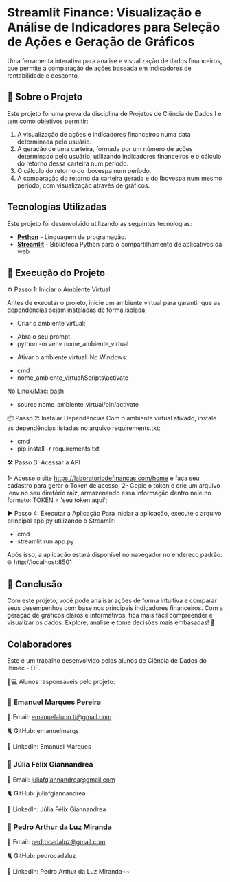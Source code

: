 # Streamlit Finance: Visualização e Análise de Indicadores para Seleção de Ações e Geração de Gráficos

Uma ferramenta interativa para análise e visualização de dados financeiros, que permite a comparação de ações baseada em indicadores de rentabilidade e desconto.


## 📝 Sobre o Projeto
Este projeto foi uma prova da disciplina de Projetos de Ciência de Dados I e tem como objetivos permitir:
1.	A visualização de ações e indicadores financeiros numa data determinada pelo usuário.
2.	A geração de uma carteira, formada por um número de ações determinado pelo usuário, utilizando indicadores financeiros e o cálculo do retorno dessa carteira num período.
3.	O cálculo do retorno do Ibovespa num período.
4.	A comparação do retorno da carteira gerada e do Ibovespa num mesmo período, com visualização através de gráficos. 



## Tecnologias Utilizadas

Este projeto foi desenvolvido utilizando as seguintes tecnologias:

- **[Python](https://www.python.org/)** - Linguagem de programação.
- **[Streamlit](https://streamlit.io/)** - Biblioteca Python para o compartilhamento de aplicativos da web


## 🚀 Execução do Projeto

⚙️ Passo 1: Iniciar o Ambiente Virtual

Antes de executar o projeto, inicie um ambiente virtual para garantir que as dependências sejam instaladas de forma isolada:

* Criar o ambiente virtual:
- Abra o seu prompt
- python -m venv nome_ambiente_virtual

* Ativar o ambiente virtual:
 No Windows:
 - cmd
 - nome_ambiente_virtual\Scripts\activate

No Linux/Mac:
 bash
 - source nome_ambiente_virtual/bin/activate


📦 Passo 2: Instalar Dependências
Com o ambiente virtual ativado, instale as dependências listadas no arquivo requirements.txt:
- cmd
- pip install -r requirements.txt


🛠️ Passo 3: Acessar a API

1- Acesse o site https://laboratoriodefinancas.com/home e faça seu cadastro para gerar o Token de acesso;
2- Copie o token e crie um arquivo .env no seu diretório raiz, armazenando essa informação dentro nele no formato: TOKEN = 'seu token aqui';


▶️ Passo 4: Executar a Aplicação
Para iniciar a aplicação, execute o arquivo principal app.py utilizando o Streamlit:
- cmd
- streamlit run app.py

Após isso, a aplicação estará disponível no navegador no endereço padrão:
🌐 http://localhost:8501

## 🌟 Conclusão
Com este projeto, você pode analisar ações de forma intuitiva e comparar seus desempenhos com base nos principais indicadores financeiros. Com a geração de gráficos claros e informativos, fica mais fácil compreender e visualizar os dados. Explore, analise e tome decisões mais embasadas! 🚀

## Colaboradores 

Este é um trabalho desenvolvido pelos alunos de Ciência de Dados do Ibmec - DF. 

👩💻 Alunos responsáveis pelo projeto:

### 🚀 Emanuel Marques Pereira

📧 Email: emanuelaluno.ti@gmail.com

🐈 GitHub: emanuelmarqs

🔗 LinkedIn: Emanuel Marques


### 🌟 Júlia Félix Giannandrea

📧 Email: juliafgiannandrea@gmail.com

🐈 GitHub: juliafgiannandrea

🔗 LinkedIn: Júlia Félix Giannandrea


### 🚀 Pedro Arthur da Luz Miranda

📧 Email: pedrocadaluz@gmail.com

🐈 GitHub: pedrocadaluz

🔗 LinkedIn: Pedro Arthur da Luz Miranda¬¬








